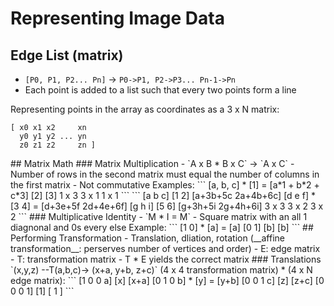 # Representing Image Data

## Edge List (matrix)
- `[P0, P1, P2... Pn]` -> `P0->P1, P2->P3... Pn-1->Pn`
- Each point is added to a list such that every two points form a line

Representing points in the array as coordinates as a 3 x N matrix:
```
[ x0 x1 x2     xn
  y0 y1 y2 ... yn
  z0 z1 z2     zn ]
```

<!-- 02/12 --!>

## Matrix Math

### Matrix Multiplication
- `A x B * B x C` -> `A x C`
  - Number of rows in the second matrix must equal the number of columns in the first matrix
  - Not commutative

Examples:
```
[a, b, c] * [1] = [a*1 + b*2 + c*3]
            [2]
            [3]

  1 x 3    3 x 1        1 x 1
```

```
[a b c]   [1 2]   [a+3b+5c 2a+4b+6c]
[d e f] * [3 4] = [d+3e+5f 2d+4e+6f]
[g h i]   [5 6]   [g+3h+5i 2g+4h+6i]

 3 x 3    3 x 2         3 x 2
```

### Multiplicative Identity
- `M * I = M`
- Square matrix with an all 1 diagnonal and 0s every else

Example:
```
[1 0] * [a] = [a]
[0 1]   [b]   [b]
```

## Performing Transformation
- Translation, dliation, rotation (__affine transformation__: perserves number of vertices and order)
  - E: edge matrix
  - T: transformation matrix
  - T * E yields the correct matrix

### Translations
`(x,y,z) --T(a,b,c)-> (x+a, y+b, z+c)`

(4 x 4 transformation matrix) * (4 x N edge matrix):
```
[1 0 0 a]   [x]   [x+a]
[0 1 0 b] * [y] = [y+b]
[0 0 1 c]   [z]   [z+c]
[0 0 0 1]   [1]   [ 1 ]
```
